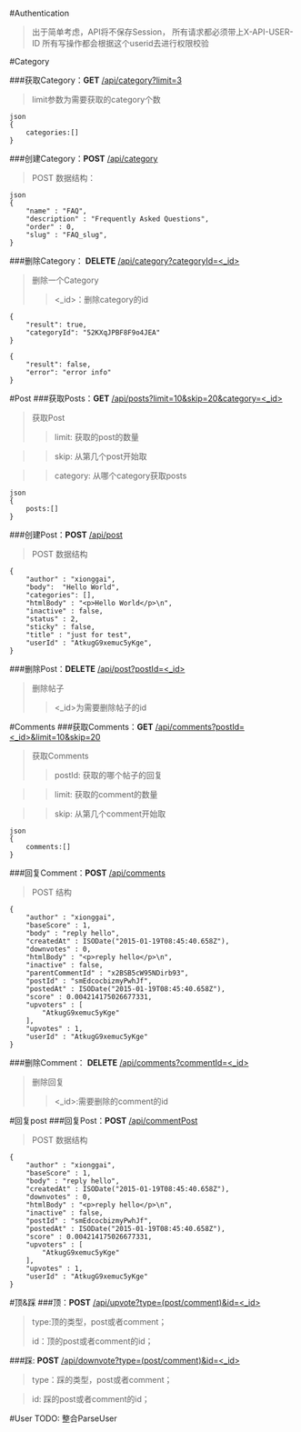 #Authentication
>出于简单考虑，API将不保存Session，
>所有请求都必须带上X-API-USER-ID
>所有写操作都会根据这个userid去进行权限校验

#Category

###获取Category：**GET** [/api/category?limit=3]()
>limit参数为需要获取的category个数

```
json
{
	categories:[]
}
```

###创建Category：**POST** [/api/category]()
>POST 数据结构：

```
json
{
    "name" : "FAQ",
    "description" : "Frequently Asked Questions",
    "order" : 0,
    "slug" : "FAQ_slug",
}
```

###删除Category： **DELETE** [/api/category?categoryId=<_id>]()
>删除一个Category
>><_id>：删除category的id

```
{
    "result": true,
    "categoryId": "52KXqJPBF8F9o4JEA"
}

{
    "result": false,
    "error": "error info"
}
```
#Post
###获取Posts：**GET** [/api/posts?limit=10&skip=20&category=<_id>]()
>获取Post
>> limit: 获取的post的数量

>> skip: 从第几个post开始取

>> category: 从哪个category获取posts
```
json
{
	posts:[]
}
```

###创建Post：**POST** [/api/post]()
> POST 数据结构

```
{
    "author" : "xionggai",
    "body":  "Hello World",
    "categories": [],
    "htmlBody" : "<p>Hello World</p>\n",
    "inactive" : false,
    "status" : 2,
    "sticky" : false,
    "title" : "just for test",
    "userId" : "AtkugG9xemuc5yKge",
}
```

###删除Post：**DELETE** [/api/post?postId=<_id>]()
> 删除帖子
> ><_id>为需要删除帖子的id


#Comments
###获取Comments：**GET** [/api/comments?postId=<_id>&limit=10&skip=20]()
>获取Comments
>> postId: 获取的哪个帖子的回复

>> limit: 获取的comment的数量

>> skip: 从第几个comment开始取
```
json
{
	comments:[]
}
```

###回复Comment：**POST** [/api/comments]()
> POST 结构

```
{
    "author" : "xionggai",
    "baseScore" : 1,
    "body" : "reply hello",
    "createdAt" : ISODate("2015-01-19T08:45:40.658Z"),
    "downvotes" : 0,
    "htmlBody" : "<p>reply hello</p>\n",
    "inactive" : false,
    "parentCommentId" : "x2BSB5cW95NDirb93",
    "postId" : "smEdcocbizmyPwhJf",
    "postedAt" : ISODate("2015-01-19T08:45:40.658Z"),
    "score" : 0.004214175026677331,
    "upvoters" : [ 
        "AtkugG9xemuc5yKge"
    ],
    "upvotes" : 1,
    "userId" : "AtkugG9xemuc5yKge"
}
```

###删除Comment： **DELETE** [/api/comments?commentId=<_id>]()
> 删除回复
> ><_id>:需要删除的comment的id

#回复post
###回复Post：**POST** [/api/commentPost]()
> POST 数据结构

```
{
    "author" : "xionggai",
    "baseScore" : 1,
    "body" : "reply hello",
    "createdAt" : ISODate("2015-01-19T08:45:40.658Z"),
    "downvotes" : 0,
    "htmlBody" : "<p>reply hello</p>\n",
    "inactive" : false,
    "postId" : "smEdcocbizmyPwhJf",
    "postedAt" : ISODate("2015-01-19T08:45:40.658Z"),
    "score" : 0.004214175026677331,
    "upvoters" : [ 
        "AtkugG9xemuc5yKge"
    ],
    "upvotes" : 1,
    "userId" : "AtkugG9xemuc5yKge"
}
```

#顶&踩
###顶：**POST** [/api/upvote?type=(post/comment)&id=<_id>]()
> type:顶的类型，post或者comment；
> 
> id：顶的post或者comment的id；

###踩: **POST** [/api/downvote?type=(post/comment)&id=<_id>]()
> type：踩的类型，post或者comment；

> id: 踩的post或者comment的id；



#User
TODO: 整合ParseUser
